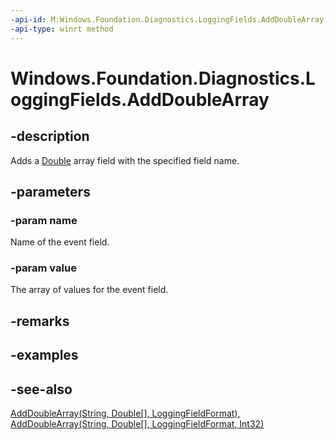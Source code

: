 ```yaml
---
-api-id: M:Windows.Foundation.Diagnostics.LoggingFields.AddDoubleArray(System.String,System.Double[])
-api-type: winrt method
---
```


<!-- Method syntax
public void AddDoubleArray(System.String name, System.Double[] value)
-->

# Windows.Foundation.Diagnostics.LoggingFields.AddDoubleArray

## -description
Adds a [Double](/dotnet/api/system.double?view=dotnet-uwp-10.0&preserve-view=true) array field with the specified field name.

## -parameters
### -param name
Name of the event field.

### -param value
The array of values for the event field.

## -remarks

## -examples

## -see-also
[AddDoubleArray(String, Double\[\], LoggingFieldFormat)](loggingfields_adddoublearray_1967053806.md), [AddDoubleArray(String, Double\[\], LoggingFieldFormat, Int32)](loggingfields_adddoublearray_1358881234.md)